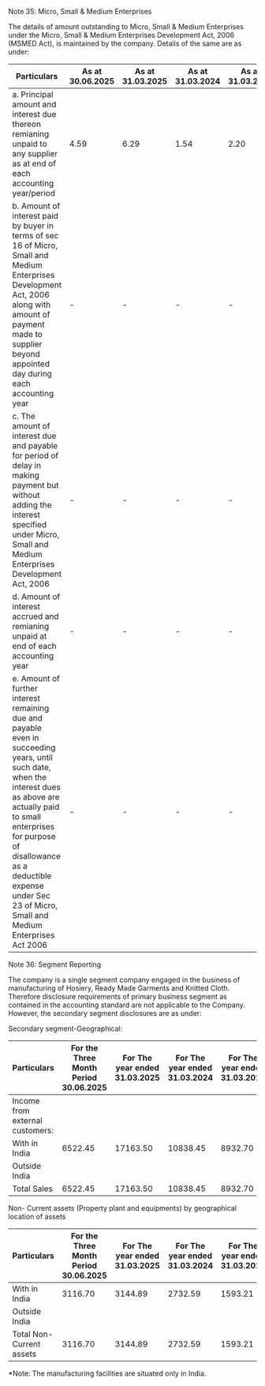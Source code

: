 Note 35: Micro, Small & Medium Enterprises

The details of amount outstanding to Micro, Small & Medium Enterprises under the Micro, Small & Medium Enterprises Development Act, 2006 (MSMED Act), is maintained by the company. Details of the same are as under:

<table><thead><tr><th>Particulars</th><th>As at 30.06.2025</th><th>As at 31.03.2025</th><th>As at 31.03.2024</th><th>As at 31.03.2023</th></tr></thead><tbody><tr><td>a. Principal amount and interest due thereon remianing unpaid to any supplier as at end of each accounting year/period</td><td>4.59</td><td>6.29</td><td>1.54</td><td>2.20</td></tr><tr><td>b. Amount of interest paid by buyer in terms of sec 16 of Micro, Small and Medium Enterprises Development Act, 2006 along with amount of payment made to supplier beyond appointed day during each accounting year</td><td>-</td><td>-</td><td>-</td><td>-</td></tr><tr><td>c. The amount of interest due and payable for period of delay in making payment but without adding the interest specified under Micro, Small and Medium Enterprises Development Act, 2006</td><td>-</td><td>-</td><td>-</td><td>-</td></tr><tr><td>d. Amount of interest accrued and remianing unpaid at end of each accounting year</td><td>-</td><td>-</td><td>-</td><td>-</td></tr><tr><td>e. Amount of further interest remaining due and payable even in succeeding years, until such date, when the interest dues as above are actually paid to small enterprises for purpose of disallowance as a deductible expense under Sec 23 of Micro, Small and Medium Enterprises Act 2006</td><td>-</td><td>-</td><td>-</td><td>-</td></tr></tbody></table>

Note 36: Segment Reporting

The company is a single segment company engaged in the business of manufacturing of Hosiery, Ready Made Garments and Knitted Cloth. Therefore disclosure requirements of primary business segment as contained in the accounting standard are not applicable to the Company. However, the secondary segment disclosures are as under:

Secondary segment-Geographical:

<table><thead><tr><th>Particulars</th><th>For the Three Month Period 30.06.2025</th><th>For The year ended 31.03.2025</th><th>For The year ended 31.03.2024</th><th>For The year ended 31.03.2023</th></tr></thead><tbody><tr><td>Income from external customers:</td><td></td><td></td><td></td><td></td></tr><tr><td>With in India</td><td>6522.45</td><td>17163.50</td><td>10838.45</td><td>8932.70</td></tr><tr><td>Outside India</td><td></td><td></td><td></td><td></td></tr><tr><td>Total Sales</td><td>6522.45</td><td>17163.50</td><td>10838.45</td><td>8932.70</td></tr></tbody></table>

Non- Current assets (Property plant and equipments) by geographical location of assets

<table><thead><tr><th>Particulars</th><th>For the Three Month Period 30.06.2025</th><th>For The year ended 31.03.2025</th><th>For The year ended 31.03.2024</th><th>For The year ended 31.03.2023</th></tr></thead><tbody><tr><td>With in India</td><td>3116.70</td><td>3144.89</td><td>2732.59</td><td>1593.21</td></tr><tr><td>Outside India</td><td></td><td></td><td></td><td></td></tr><tr><td>Total Non-Current assets</td><td>3116.70</td><td>3144.89</td><td>2732.59</td><td>1593.21</td></tr></tbody></table>

*Note: The manufacturing facilities are situated only in India.